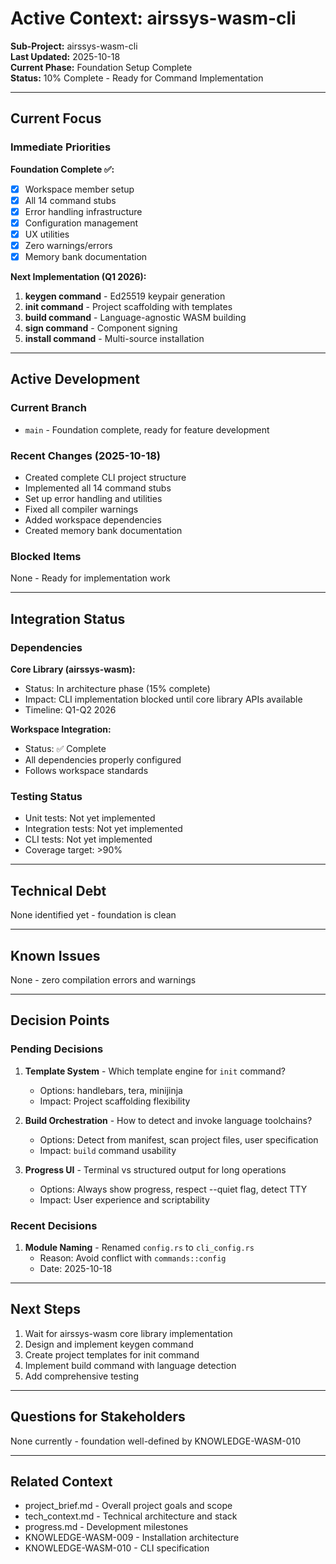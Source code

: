 # Active Context: airssys-wasm-cli

**Sub-Project:** airssys-wasm-cli  
**Last Updated:** 2025-10-18  
**Current Phase:** Foundation Setup Complete  
**Status:** 10% Complete - Ready for Command Implementation

---

## Current Focus

### Immediate Priorities

**Foundation Complete ✅:**
- [x] Workspace member setup
- [x] All 14 command stubs
- [x] Error handling infrastructure
- [x] Configuration management
- [x] UX utilities
- [x] Zero warnings/errors
- [x] Memory bank documentation

**Next Implementation (Q1 2026):**
1. **keygen command** - Ed25519 keypair generation
2. **init command** - Project scaffolding with templates
3. **build command** - Language-agnostic WASM building
4. **sign command** - Component signing
5. **install command** - Multi-source installation

---

## Active Development

### Current Branch
- `main` - Foundation complete, ready for feature development

### Recent Changes (2025-10-18)
- Created complete CLI project structure
- Implemented all 14 command stubs
- Set up error handling and utilities
- Fixed all compiler warnings
- Added workspace dependencies
- Created memory bank documentation

### Blocked Items
None - Ready for implementation work

---

## Integration Status

### Dependencies

**Core Library (airssys-wasm):**
- Status: In architecture phase (15% complete)
- Impact: CLI implementation blocked until core library APIs available
- Timeline: Q1-Q2 2026

**Workspace Integration:**
- Status: ✅ Complete
- All dependencies properly configured
- Follows workspace standards

### Testing Status

- Unit tests: Not yet implemented
- Integration tests: Not yet implemented
- CLI tests: Not yet implemented
- Coverage target: >90%

---

## Technical Debt

None identified yet - foundation is clean

---

## Known Issues

None - zero compilation errors and warnings

---

## Decision Points

### Pending Decisions

1. **Template System** - Which template engine for `init` command?
   - Options: handlebars, tera, minijinja
   - Impact: Project scaffolding flexibility

2. **Build Orchestration** - How to detect and invoke language toolchains?
   - Options: Detect from manifest, scan project files, user specification
   - Impact: `build` command usability

3. **Progress UI** - Terminal vs structured output for long operations
   - Options: Always show progress, respect --quiet flag, detect TTY
   - Impact: User experience and scriptability

### Recent Decisions

1. **Module Naming** - Renamed `config.rs` to `cli_config.rs`
   - Reason: Avoid conflict with `commands::config`
   - Date: 2025-10-18

---

## Next Steps

1. Wait for airssys-wasm core library implementation
2. Design and implement keygen command
3. Create project templates for init command
4. Implement build command with language detection
5. Add comprehensive testing

---

## Questions for Stakeholders

None currently - foundation well-defined by KNOWLEDGE-WASM-010

---

## Related Context

- project_brief.md - Overall project goals and scope
- tech_context.md - Technical architecture and stack
- progress.md - Development milestones
- KNOWLEDGE-WASM-009 - Installation architecture
- KNOWLEDGE-WASM-010 - CLI specification
